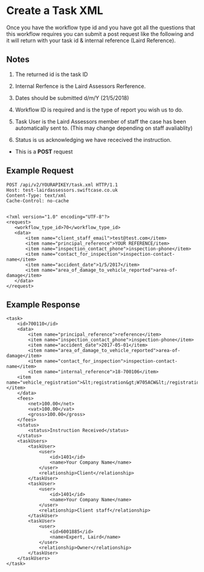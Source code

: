 # Create a Task XML

Once you have the workflow type id and you have got all the questions that this workflow requires you can submit a post request like the following and it will return with your task id & internal reference (Laird Reference).

Notes
----
1. The returned id is the task ID

2. Internal Rerfence is the Laird Assessors Rerference.

3. Dates should be submitted d/m/Y (21/5/2018)

4. Workflow ID is required and is the type of report you wish us to do.

5. Task User is the Laird Assessors member of staff the case has been automatically sent to. (This may change depending on staff avaliablity)

6. Status is us acknowledging we have rececived the instruction.

*  This is a **POST** request

Example Request
------

```
POST /api/v2/YOURAPIKEY/task.xml HTTP/1.1
Host: test-lairdassessors.swiftcase.co.uk
Content-Type: text/xml
Cache-Control: no-cache


<?xml version="1.0" encoding="UTF-8"?>
<request>
   <workflow_type_id>70</workflow_type_id>
   <data>
	   <item name="client_staff_email">test@test.com</item>
	   <item name="principal_reference">YOUR REFERENCE/item>
	   <item name="inspection_contact_phone">inspection-phone</item>
	   <item name="contact_for_inspection">inspection-contact-name</item>
	   <item name="accident_date">1/5/2017</item>
	   <item name="area_of_damage_to_vehicle_reported">area-of-damage</item>
   </data>
</request>
```

Example Response
--------

```
<task>
    <id>700110</id>
    <data>
        <item name="principal_reference">reference</item>
        <item name="inspection_contact_phone">inspection-phone</item>
        <item name="accident_date">2017-05-01</item>
        <item name="area_of_damage_to_vehicle_reported">area-of-damage</item>
        <item name="contact_for_inspection">inspection-contact-name</item>
        <item name="internal_reference">18-700106</item>
	<item name="vehicle_registration">&lt;registration&gt;W705ACW&lt;/registration&gt;</item>
    </data>
    <fees>
        <net>100.00</net>
        <vat>100.00</vat>
        <gross>100.00</gross>
    </fees>
    <status>
        <status>Instruction Received</status>
    </status>
    <taskUsers>
        <taskUser>
            <user>
                <id>1401</id>
                <name>Your Company Name</name>
            </user>
            <relationship>Client</relationship>
        </taskUser>
        <taskUser>
            <user>
                <id>1401</id>
                <name>Your Company Name</name>
            </user>
            <relationship>Client staff</relationship>
        </taskUser>
        <taskUser>
            <user>
                <id>6001885</id>
                <name>Expert, Laird</name>
            </user>
            <relationship>Owner</relationship>
        </taskUser>
    </taskUsers>
</task>

```
